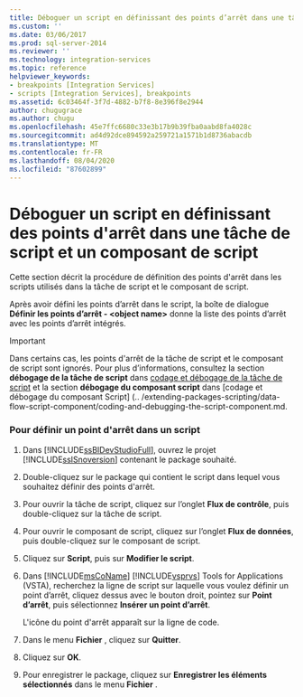 ```yaml
---
title: Déboguer un script en définissant des points d’arrêt dans une tâche de script et un composant de script| Microsoft Docs
ms.custom: ''
ms.date: 03/06/2017
ms.prod: sql-server-2014
ms.reviewer: ''
ms.technology: integration-services
ms.topic: reference
helpviewer_keywords:
- breakpoints [Integration Services]
- scripts [Integration Services], breakpoints
ms.assetid: 6c03464f-3f7d-4882-b7f8-8e396f8e2944
author: chugugrace
ms.author: chugu
ms.openlocfilehash: 45e7ffc6680c33e3b17b9b39fba0aabd8fa4028c
ms.sourcegitcommit: ad4d92dce894592a259721a1571b1d8736abacdb
ms.translationtype: MT
ms.contentlocale: fr-FR
ms.lasthandoff: 08/04/2020
ms.locfileid: "87602899"
---
```

# <a name="debug-a-script-by-setting-breakpoints-in-a-script-task-and-script-component"></a>Déboguer un script en définissant des points d'arrêt dans une tâche de script et un composant de script
  Cette section décrit la procédure de définition des points d'arrêt dans les scripts utilisés dans la tâche de script et le composant de script.  
  
 Après avoir défini les points d’arrêt dans le script, la boîte de dialogue **Définir les points d’arrêt - \<object name>** donne la liste des points d’arrêt avec les points d’arrêt intégrés.  
  
> [!IMPORTANT]  
>  Dans certains cas, les points d'arrêt de la tâche de script et le composant de script sont ignorés. Pour plus d’informations, consultez la section **débogage de la tâche de script** dans [codage et débogage de la tâche de script](../control-flow/script-task.md) et la section **débogage du composant script** dans [codage et débogage du composant Script] (.. /extending-packages-scripting/data-flow-script-component/coding-and-debugging-the-script-component.md.  
  
### <a name="to-set-a-breakpoint-in-script"></a>Pour définir un point d'arrêt dans un script  
  
1.  Dans [!INCLUDE[ssBIDevStudioFull](../../includes/ssbidevstudiofull-md.md)], ouvrez le projet [!INCLUDE[ssISnoversion](../../includes/ssisnoversion-md.md)] contenant le package souhaité.  
  
2.  Double-cliquez sur le package qui contient le script dans lequel vous souhaitez définir des points d'arrêt.  
  
3.  Pour ouvrir la tâche de script, cliquez sur l’onglet **Flux de contrôle**, puis double-cliquez sur la tâche de script.  
  
4.  Pour ouvrir le composant de script, cliquez sur l’onglet **Flux de données**, puis double-cliquez sur le composant de script.  
  
5.  Cliquez sur **Script**, puis sur **Modifier le script**.  
  
6.  Dans [!INCLUDE[msCoName](../../includes/msconame-md.md)] [!INCLUDE[vsprvs](../../includes/vsprvs-md.md)] Tools for Applications (VSTA), recherchez la ligne de script sur laquelle vous voulez définir un point d’arrêt, cliquez dessus avec le bouton droit, pointez sur **Point d’arrêt**, puis sélectionnez **Insérer un point d’arrêt**.  
  
     L'icône du point d'arrêt apparaît sur la ligne de code.  
  
7.  Dans le menu **Fichier** , cliquez sur **Quitter**.  
  
8.  Cliquez sur **OK**.  
  
9. Pour enregistrer le package, cliquez sur **Enregistrer les éléments sélectionnés** dans le menu **Fichier** .  
  
  
